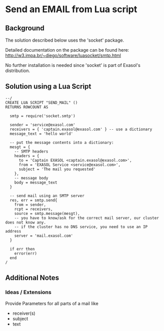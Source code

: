 # Send an EMAIL from Lua script 
## Background

The solution described below uses the 'socket' package.

Detailed documentation on the package can be found here: <http://w3.impa.br/~diego/software/luasocket/smtp.html>

No further installation is needed since 'socket' is part of Exasol's distribution.

## Solution using a Lua Script


```"code
--/
CREATE LUA SCRIPT "SEND_MAIL" ()
RETURNS ROWCOUNT AS

  smtp = require('socket.smtp')

  sender = 'service@exasol.com'
  receivers = { 'captain.exasol@exasol.com' } -- use a dictionary
  message_text = 'hello world'
	
  -- put the message contents into a dictionary:  
  mesgt = {
    -- SMTP headers
    headers = {
      to = 'Captain EXASOL <captain.exasol@exasol.com>',
      from = 'EXASOL Service <service@exasol.com>',
      subject = 'The mail you requested'
    },
    -- message body
    body = message_text
  }
	
  -- send mail using an SMTP server
  res, err = smtp.send{
    from = sender,
    rcpt = receivers, 
    source = smtp.message(mesgt),
    -- you have to know/ask for the correct mail server, our cluster does not know any.
    -- if the cluster has no DNS service, you need to use an IP address
    server = 'mail.exasol.com'
  }

  if err then
    error(err)
  end
/
```
## Additional Notes

### Ideas / Extensions

Provide Parameters for all parts of a mail like

* receiver(s)
* subject
* text
